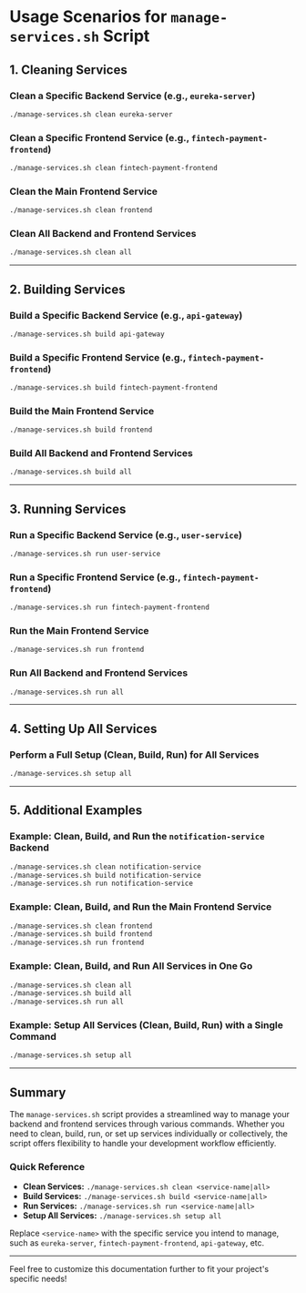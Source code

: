 # Usage Scenarios for `manage-services.sh` Script

## 1. Cleaning Services

### Clean a Specific Backend Service (e.g., `eureka-server`)
```bash
./manage-services.sh clean eureka-server
```

### Clean a Specific Frontend Service (e.g., `fintech-payment-frontend`)
```bash
./manage-services.sh clean fintech-payment-frontend
```

### Clean the Main Frontend Service
```bash
./manage-services.sh clean frontend
```

### Clean All Backend and Frontend Services
```bash
./manage-services.sh clean all
```

---

## 2. Building Services

### Build a Specific Backend Service (e.g., `api-gateway`)
```bash
./manage-services.sh build api-gateway
```

### Build a Specific Frontend Service (e.g., `fintech-payment-frontend`)
```bash
./manage-services.sh build fintech-payment-frontend
```

### Build the Main Frontend Service
```bash
./manage-services.sh build frontend
```

### Build All Backend and Frontend Services
```bash
./manage-services.sh build all
```

---

## 3. Running Services

### Run a Specific Backend Service (e.g., `user-service`)
```bash
./manage-services.sh run user-service
```

### Run a Specific Frontend Service (e.g., `fintech-payment-frontend`)
```bash
./manage-services.sh run fintech-payment-frontend
```

### Run the Main Frontend Service
```bash
./manage-services.sh run frontend
```

### Run All Backend and Frontend Services
```bash
./manage-services.sh run all
```

---

## 4. Setting Up All Services

### Perform a Full Setup (Clean, Build, Run) for All Services
```bash
./manage-services.sh setup all
```

---

## 5. Additional Examples

### Example: Clean, Build, and Run the `notification-service` Backend
```bash
./manage-services.sh clean notification-service
./manage-services.sh build notification-service
./manage-services.sh run notification-service
```

### Example: Clean, Build, and Run the Main Frontend Service
```bash
./manage-services.sh clean frontend
./manage-services.sh build frontend
./manage-services.sh run frontend
```

### Example: Clean, Build, and Run All Services in One Go
```bash
./manage-services.sh clean all
./manage-services.sh build all
./manage-services.sh run all
```

### Example: Setup All Services (Clean, Build, Run) with a Single Command
```bash
./manage-services.sh setup all
```

---

## Summary

The `manage-services.sh` script provides a streamlined way to manage your backend and frontend services through various commands. Whether you need to clean, build, run, or set up services individually or collectively, the script offers flexibility to handle your development workflow efficiently.

### Quick Reference

- **Clean Services:** `./manage-services.sh clean <service-name|all>`
- **Build Services:** `./manage-services.sh build <service-name|all>`
- **Run Services:** `./manage-services.sh run <service-name|all>`
- **Setup All Services:** `./manage-services.sh setup all`

Replace `<service-name>` with the specific service you intend to manage, such as `eureka-server`, `fintech-payment-frontend`, `api-gateway`, etc.

---

Feel free to customize this documentation further to fit your project's specific needs!
